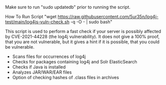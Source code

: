 Make sure to run "sudo updatedb" prior to running the script. 

How To Run Script "wget https://raw.githubusercontent.com/5ur35n/log4j-test/main/log4js-vuln-check.sh -q -O - | sudo bash"

This script is used to perform a fast check if your server is possibly affected by CVE-2021-44228 (the log4j vulnerability). 
It does not give a 100% proof, that you are not vulnerable, but it gives a hint if it is possible, that you could be vulnerable.
 
 - Scans files for occurrences of log4j
 - Checks for packages containing log4j and Solr ElasticSearch
 - Checks if Java is installed
 - Analyzes JAR/WAR/EAR files
 - Option of checking hashes of .class files in archives
